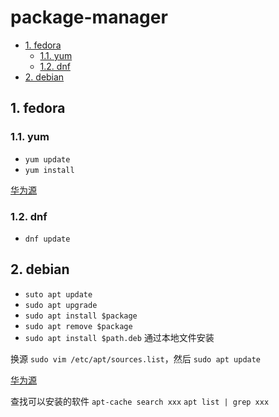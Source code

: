 # package-manager

- [1. fedora](#1-fedora)
  - [1.1. yum](#11-yum)
  - [1.2. dnf](#12-dnf)
- [2. debian](#2-debian)

## 1. fedora

### 1.1. yum

- `yum update`
- `yum install`

[华为源](https://mirrors.huaweicloud.com/home)

### 1.2. dnf

- `dnf update`

## 2. debian

- `suto apt update`
- `sudo apt upgrade`
- `sudo apt install $package`
- `sudo apt remove $package`
- `sudo apt install $path.deb` 通过本地文件安装

换源 `sudo vim /etc/apt/sources.list`，然后 `sudo apt update`

[华为源](https://mirrors.huaweicloud.com/home)

查找可以安装的软件 `apt-cache search xxx` `apt list | grep xxx`
